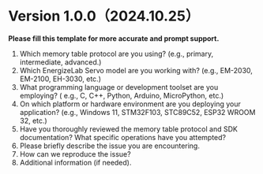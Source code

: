 # Version 1.0.0（2024.10.25）
**Please fill this template for more accurate and prompt support.**
1. Which memory table protocol are you using? (e.g., primary, intermediate, advanced.)
2. Which EnergizeLab Servo model are you working with? (e.g., EM-2030, EM-2100, EH-3030, etc.)
3. What programming language or development toolset are you employing? ( e.g., C, C++, Python, Arduino, MicroPython, etc.)
4. On which platform or hardware environment are you deploying your application? (e.g., Windows 11, STM32F103, STC89C52, ESP32 WROOM 32, etc.)
5. Have you thoroughly reviewed the memory table protocol and SDK documentation? What specific operations have you attempted?
6. Please briefly describe the issue you are encountering.
7. How can we reproduce the issue?
8. Additional information (if needed).

